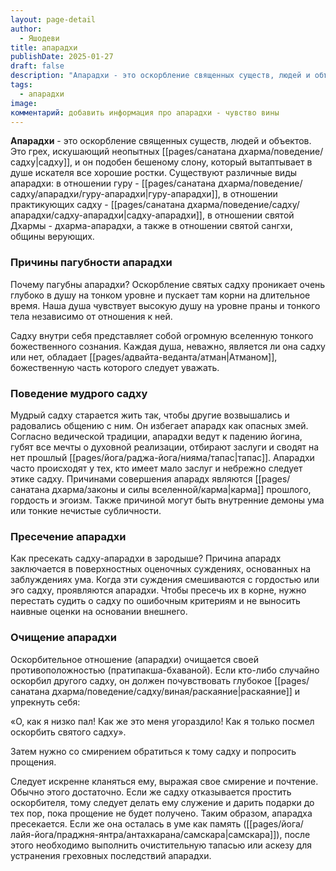 ```yaml
---
layout: page-detail
author:
  - Яшодеви
title: апарадхи
publishDate: 2025-01-27
draft: false
description: "Апарадхи - это оскорбление священных существ, людей и объектов. Это грех, искушающий неопытных садху, и он подобен бешеному слону, который вытаптывает в душе искателя все хорошие ростки. Существуют различные виды апарадхи: в отношении гуру - гуру-апарадхи, в отношении практикующих садху - садху-апарадхи, в отношении святой Дхармы - дхарма-апарадхи, а также в отношении святой сангхи, общины верующих."
tags:
  - апарадхи
image: 
комментарий: добавить информация про апарадхи - чувство вины
---
```

**Апарадхи** - это оскорбление священных существ, людей и объектов. Это грех, искушающий неопытных [[pages/санатана дхарма/поведение/садху|садху]], и он подобен бешеному слону, который вытаптывает в душе искателя все хорошие ростки. Существуют различные виды апарадхи: в отношении гуру - [[pages/санатана дхарма/поведение/садху/апарадхи/гуру-апарадхи|гуру-апарадхи]], в отношении практикующих садху - [[pages/санатана дхарма/поведение/садху/апарадхи/садху-апарадхи|садху-апарадхи]], в отношении святой Дхармы - дхарма-апарадхи, а также в отношении святой сангхи, общины верующих.

### Причины пагубности апарадхи

Почему пагубны апарадхи? Оскорбление святых садху проникает очень глубоко в душу на тонком уровне и пускает там корни на длительное время. Наша душа чувствует высокую душу на уровне праны и тонкого тела независимо от отношения к ней. 

Садху внутри себя представляет собой огромную вселенную тонкого божественного сознания. Каждая душа, неважно, является ли она садху или нет, обладает [[pages/адвайта-веданта/атман|Атманом]], божественную часть которого следует уважать.

### Поведение мудрого садху

Мудрый садху старается жить так, чтобы другие возвышались и радовались общению с ним. Он избегает апарадх как опасных змей. Согласно ведической традиции, апарадхи ведут к падению йогина, губят все мечты о духовной реализации, отбирают заслуги и сводят на нет прошлый [[pages/йога/раджа-йога/нияма/тапас|тапас]]. Апарадхи часто происходят у тех, кто имеет мало заслуг и небрежно следует этике садху. Причинами совершения апарадх являются [[pages/санатана дхарма/законы и силы вселенной/карма|карма]] прошлого, гордость и эгоизм. Также причиной могут быть внутренние демоны ума или тонкие нечистые субличности.

### Пресечение апарадхи

Как пресекать садху-апарадхи в зародыше? Причина апарадх заключается в поверхностных оценочных суждениях, основанных на заблуждениях ума. Когда эти суждения смешиваются с гордостью или эго садху, проявляются апарадхи. Чтобы пресечь их в корне, нужно перестать судить о садху по ошибочным критериям и не выносить наивные оценки на основании внешнего.

### Очищение апарадхи

Оскорбительное отношение (апарадхи) очищается своей противоположностью (пратипакша-бхаваной). Если кто-либо случайно оскорбил другого садху, он должен почувствовать глубокое [[pages/санатана дхарма/поведение/садху/виная/раскаяние|раскаяние]] и упрекнуть себя: 

«О, как я низко пал! Как же это меня угораздило! Как я только посмел оскорбить святого садху». 

Затем нужно со смирением обратиться к тому садху и попросить прощения.

Следует искренне кланяться ему, выражая свое смирение и почтение. Обычно этого достаточно. Если же садху отказывается простить оскорбителя, тому следует делать ему служение и дарить подарки до тех пор, пока прощение не будет получено. Таким образом, апарадха пресекается. Если же она осталась в уме как память ([[pages/йога/лайя-йога/праджня-янтра/антахкарана/самскара|самскара]]), после этого необходимо выполнить очистительную тапасью или аскезу для устранения греховных последствий апарадхи.